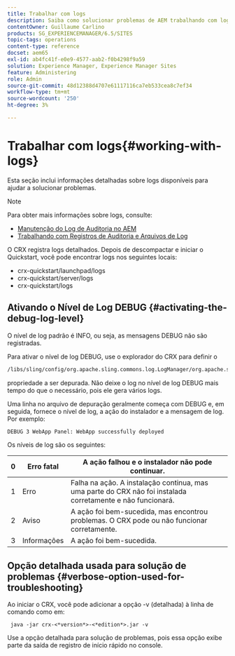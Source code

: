 ```yaml
---
title: Trabalhar com logs
description: Saiba como solucionar problemas de AEM trabalhando com logs.
contentOwner: Guillaume Carlino
products: SG_EXPERIENCEMANAGER/6.5/SITES
topic-tags: operations
content-type: reference
docset: aem65
exl-id: ab4fc41f-e0e9-4577-aab2-f0b4298f9a59
solution: Experience Manager, Experience Manager Sites
feature: Administering
role: Admin
source-git-commit: 48d12388d4707e61117116ca7eb533cea8c7ef34
workflow-type: tm+mt
source-wordcount: '250'
ht-degree: 3%

---
```


# Trabalhar com logs{#working-with-logs}

Esta seção inclui informações detalhadas sobre logs disponíveis para ajudar a solucionar problemas.

>[!NOTE]
>
>Para obter mais informações sobre logs, consulte:
>
>* [Manutenção do Log de Auditoria no AEM](/help/sites-administering/operations-audit-log.md)
>* [Trabalhando com Registros de Auditoria e Arquivos de Log](/help/sites-deploying/monitoring-and-maintaining.md#working-with-audit-records-and-log-files)

O CRX registra logs detalhados. Depois de descompactar e iniciar o Quickstart, você pode encontrar logs nos seguintes locais:

* crx-quickstart/launchpad/logs
* crx-quickstart/server/logs
* crx-quickstart/logs

## Ativando o Nível de Log DEBUG {#activating-the-debug-log-level}

O nível de log padrão é INFO, ou seja, as mensagens DEBUG não são registradas.

Para ativar o nível de log DEBUG, use o explorador do CRX para definir o

```xml
/libs/sling/config/org.apache.sling.commons.log.LogManager/org.apache.sling.commons.log.level
```

propriedade a ser depurada. Não deixe o log no nível de log DEBUG mais tempo do que o necessário, pois ele gera vários logs.

Uma linha no arquivo de depuração geralmente começa com DEBUG e, em seguida, fornece o nível de log, a ação do instalador e a mensagem de log. Por exemplo:

```xml
DEBUG 3 WebApp Panel: WebApp successfully deployed
```

Os níveis de log são os seguintes:

| 0 | Erro fatal | A ação falhou e o instalador não pode continuar. |
|---|---|---|
| 1 | Erro | Falha na ação. A instalação continua, mas uma parte do CRX não foi instalada corretamente e não funcionará. |
| 2 | Aviso | A ação foi bem-sucedida, mas encontrou problemas. O CRX pode ou não funcionar corretamente. |
| 3 | Informações | A ação foi bem-sucedida. |

## Opção detalhada usada para solução de problemas {#verbose-option-used-for-troubleshooting}

Ao iniciar o CRX, você pode adicionar a opção -v (detalhada) à linha de comando como em:

` java -jar crx-<*version*>-<*edition*>.jar -v`

Use a opção detalhada para solução de problemas, pois essa opção exibe parte da saída de registro de início rápido no console.
